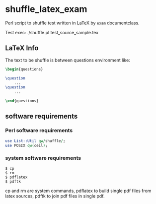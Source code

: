 # shuffle_latex_exam
Perl script to shuffle test written in LaTeX
by `exam` documentclass.

Test exec:
    ./shuffle.pl test_source_sample.tex

## LaTeX Info
The text to be shuffle is between questions environment like:
```Latex
\begin{questions}

\question
    ...
\question
    ...

\end{questions}
```

## software requirements

### Perl software requirements

```Perl
use List::Util qw/shuffle/;
use POSIX qw(ceil);
```

### system software requirements
```console
$ cp
$ rm
$ pdflatex
$ pdftk
```

cp and rm are system commands,
pdflatex to build single pdf files from latex sources, pdftk to join pdf files in single pdf.

